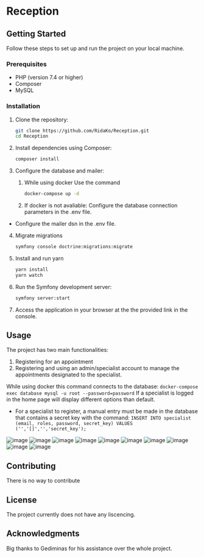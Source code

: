 # Reception

## Getting Started

Follow these steps to set up and run the project on your local machine.

### Prerequisites

- PHP (version 7.4 or higher)
- Composer
- MySQL

### Installation

1. Clone the repository:

    ```bash
    git clone https://github.com/RidaKo/Reception.git
    cd Reception
    ```

2. Install dependencies using Composer:

    ```bash
    composer install
    ```

3. Configure the database and mailer:
    1. While using docker
       Use the command
       ```bash
       docker-compose up -d
       ```

    2. If docker is not avaliable:
       Configure the database connection parameters in the .env file.

- Configure the mailer dsn in the .env file.

4. Migrate migrations
   ```bash
   symfony console doctrine:migrations:migrate
   ```
6. Install and run yarn
   ```bash
   yarn install
   yarn watch
   ```

7. Run the Symfony development server:

    ```bash
    symfony server:start
    ```

8. Access the application in your browser at the the provided link in the console.

## Usage

The project has two main functionalities:
1) Registering for an appointment
2) Registering and using an admin/specialist account to manage the appointments designated to the specialist.

While using docker this command connects to the database: 
`docker-compose exec database mysql -u root --password=password`
If a specialist is logged in the home page will display different options than default.
- For a specialist to register, a manual entry must be made in the database that contains a secret key with the command: `INSERT INTO specialist (email, roles, password, secret_key) VALUES ('','[]','','secret_key');`

![image](https://github.com/RidaKo/Reception/assets/113443126/b2cdf6d8-d215-448d-8cd5-ef4b97aa28cf)
![image](https://github.com/RidaKo/Reception/assets/113443126/d221cdbc-7683-4fe8-bb8d-bfa61a2af2c6)
![image](https://github.com/RidaKo/Reception/assets/113443126/e646d832-0a43-4967-8b30-72ec99203830)
![image](https://github.com/RidaKo/Reception/assets/113443126/8e4c9fda-33c1-4d84-8cc7-1c4ee0c01950)
![image](https://github.com/RidaKo/Reception/assets/113443126/b08ece9e-b60a-4393-81b5-b848d39f45ad)
![image](https://github.com/RidaKo/Reception/assets/113443126/9f4f5227-1f99-4ff6-8951-8a8d12d5a77c)
![image](https://github.com/RidaKo/Reception/assets/113443126/abae7f25-636f-49c5-a4ed-8abfb9e3000b)
![image](https://github.com/RidaKo/Reception/assets/113443126/70c6d89f-4bd7-4092-b940-703307354888)
![image](https://github.com/RidaKo/Reception/assets/113443126/99a08c5a-1a5c-40eb-8700-0b6a8fd247de)
![image](https://github.com/RidaKo/Reception/assets/113443126/ae3a372d-774d-4443-a202-088e391bbba6)




## Contributing
There is no way to contribute

## License
The project currently does not have any liscencing.

## Acknowledgments
Big thanks to Gediminas for his assistance over the whole project.

